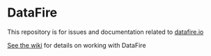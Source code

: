 # DataFire

This repository is for issues and documentation related to [datafire.io](https://datafire.io)

[See the wiki](https://github.com/bobby-brennan/datafire/wiki) for details on working with DataFire
